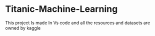 # Titanic-Machine-Learning
This project Is made In Vs code and all the resources and datasets are owned by kaggle 
